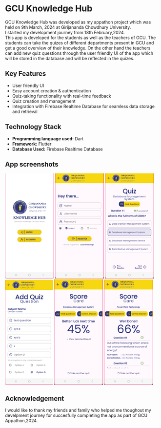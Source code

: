 # GCU Knowledge Hub

GCU Knowledge Hub was developed as my appathon project which was held on 9th March, 2024 at Girijananda Chowdhury University.<br>
I started my development journey from 18th February,2024.<br>
This app is developed for the students as well as the teachers of GCU. The students can take the quizes of different departments present in GCU and get a good overview of their knowledge. On the other hand the teachers can add new quiz questions through the user friendly UI of the app which will be stored in the database and will be reflected in the quizes.

## Key Features
- User friendly UI
- Easy account creation & authentication
- Quiz-taking functionality with real-time feedback
- Quiz creation and management
- Integration with Firebase Realtime Database for seamless data storage and retrieval

## Technology Stack
- **Programming language used:** Dart
- **Framework:** Flutter
- **Database Used:** Firebase Realtime Database

## App screenshots
![homepage](/app_stuffs/assets/Screenshots/1.png) ![register](/app_stuffs/assets/Screenshots/2.png) ![quiz screen](/app_stuffs/assets/Screenshots/3.png)<br>
![add quiz](/app_stuffs/assets/Screenshots/5.png) ![score card](/app_stuffs/assets/Screenshots/3.1.png) ![concise score card](/app_stuffs/assets/Screenshots/4.png)<br>

## Acknowledgement
I would like to thank my friends and family who helped me thoughout my develpment journey for succesfully completing the app as part of GCU Appathon,2024.